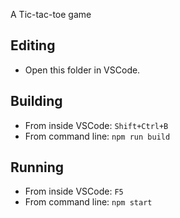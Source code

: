 A Tic-tac-toe game 

## Editing

* Open this folder in VSCode.

## Building

* From inside VSCode: `Shift+Ctrl+B`
* From command line: `npm run build`

## Running

* From inside VSCode: `F5`
* From command line: `npm start`
